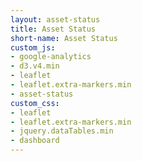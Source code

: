 ```yaml
---
layout: asset-status
title: Asset Status
short-name: Asset Status
custom_js:
- google-analytics
- d3.v4.min
- leaflet
- leaflet.extra-markers.min
- asset-status
custom_css:
- leaflet
- leaflet.extra-markers.min
- jquery.dataTables.min
- dashboard
---
```



